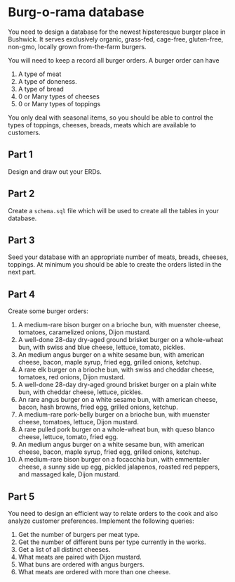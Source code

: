# Burg-o-rama database

You need to design a database for the newest hipsteresque burger
place in Bushwick. It serves exclusively organic, grass-fed,
cage-free, gluten-free, non-gmo, locally grown from-the-farm burgers.

You will need to keep a record all burger orders. A burger order can
have

1. A type of meat
2. A type of doneness.
3. A type of bread
4. 0 or Many types of cheeses
5. 0 or Many types of toppings

You only deal with seasonal items, so you should be able to control
the types of toppings, cheeses, breads, meats which are available to
customers. 

## Part 1
Design and draw out your ERDs.

## Part 2
Create a `schema.sql` file which will be used to create all the tables
in your database.

## Part 3
Seed your database with an appropriate number of meats, breads,
cheeses, toppings. At minimum you should be able to create the orders
listed in the next part.

## Part 4
Create some burger orders:

1. A medium-rare bison burger on a brioche bun, with muenster cheese,
tomatoes, caramelized onions, Dijon mustard.
2. A well-done 28-day dry-aged ground brisket burger on a whole-wheat bun, with
swiss and blue cheese, lettuce, tomato, pickles.
3. An medium angus burger on a white sesame bun, with american cheese, bacon,
maple syrup, fried egg, grilled onions, ketchup.
4. A rare elk burger on a brioche bun, with swiss and cheddar cheese,
tomatoes, red onions, Dijon mustard.
2. A well-done 28-day dry-aged ground brisket burger on a plain white bun, with
cheddar cheese, lettuce, pickles.
3. An rare angus burger on a white sesame bun, with american cheese, bacon,
hash browns, fried egg, grilled onions, ketchup.
1. A medium-rare pork-belly burger on a brioche bun, with muenster cheese,
tomatoes, lettuce, Dijon mustard.
2. A rare pulled pork burger on a whole-wheat bun, with
queso blanco cheese, lettuce, tomato, fried egg.
3. An medium angus burger on a white sesame bun, with american cheese, bacon,
maple syrup, fried egg, grilled onions, ketchup.
4. A medium-rare bison burger on a focacchia bun, with emmentaler
cheese, a sunny side up egg, pickled jalapenos, roasted red peppers,
and massaged kale, Dijon mustard.

## Part 5

You need to design an efficient way to relate orders to the
cook and also analyze customer preferences. Implement the following queries:

1. Get the number of burgers per meat type.
2. Get the number of different buns per type currently in the works.
3. Get a list of all distinct cheeses.
4. What meats are paired with Dijon mustard.
5. What buns are ordered with angus burgers.
6. What meats are ordered with more than one cheese.
